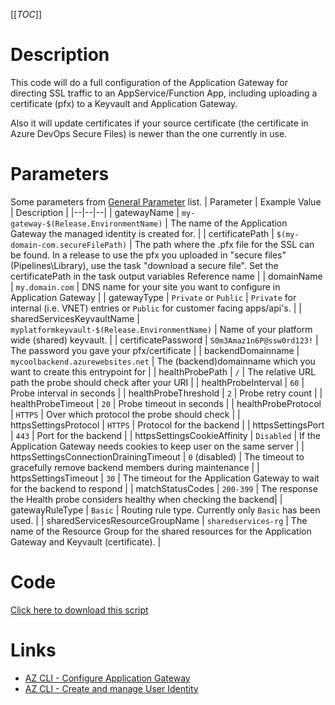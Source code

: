 [[_TOC_]]

# Description
This code will do a full configuration of the Application Gateway for directing SSL traffic to an AppService/Function App, including uploading a certificate (pfx) to a Keyvault and Application Gateway.

Also it will update certificates if your source certificate (the certificate in Azure DevOps Secure Files) is newer than the one currently in use.

# Parameters
Some parameters from [General Parameter](/Azure/Azure-CLI-Snippets) list.
| Parameter | Example Value | Description |
|--|--|--|
| gatewayName | `my-gateway-$(Release.EnvironmentName)` | The name of the Application Gateway the managed identity is created for. |
| certificatePath | `$(my-domain-com.secureFilePath)` | The path where the .pfx file for the SSL can be found. In a release to use the pfx you uploaded in "secure files" (Pipelines\Library), use the task "download a secure file". Set the certificatePath in the task output variables Reference name |
| domainName | `my.domain.com` | DNS name for your site you want to configure in Application Gateway |
| gatewayType | `Private` or `Public` | `Private` for internal (i.e. VNET) entries or `Public` for customer facing apps/api's. |
| sharedServicesKeyvaultName | `myplatformkeyvault-$(Release.EnvironmentName)` | Name of your platform wide (shared) keyvault. |
| certificatePassword | `S0m3Amaz1n6P@ssw0rd123!` | The password you gave your pfx/certificate |
| backendDomainname | `mycoolbackend.azurewebsites.net` | The (backend)domainname which you want to create this entrypoint for |
| healthProbePath | `/` | The relative URL path the probe should check after your URI |
| healthProbeInterval | `60` | Probe interval in seconds |
| healthProbeThreshold | `2` | Probe retry count |
| healthProbeTimeout | `20` | Probe timeout in seconds |
| healthProbeProtocol | `HTTPS` | Over which protocol the probe should check |
| httpsSettingsProtocol  | `HTTPS` | Protocol for the backend |
| httpsSettingsPort | `443` | Port for the backend |
| httpsSettingsCookieAffinity | `Disabled` | If the Application Gateway needs cookies to keep user on the same server |
| httpsSettingsConnectionDrainingTimeout | `0` (disabled) | The timeout to gracefully remove backend members during maintenance |
| httpsSettingsTimeout | `30` | The timeout for the Application Gateway to wait for the backend to respond |
| matchStatusCodes | `200-399` | The response the Health probe considers healthy when checking the backend|
| gatewayRuleType | `Basic` | Routing rule type. Currently only `Basic` has been used. |
| sharedServicesResourceGroupName | `sharedservices-rg` | The name of the Resource Group for the shared resources for the Application Gateway and Keyvault (certificate). |


# Code
[Click here to download this script](../../../../src/Application-Gateway/Create-Application-Gateway-Entrypoint-for-DomainName.ps1)

# Links

- [AZ CLI - Configure Application Gateway](https://docs.microsoft.com/en-us/cli/azure/network/application-gateway?view=azure-cli-latest)
- [AZ CLI - Create and manage User Identity](https://docs.microsoft.com/en-us/cli/azure/identity?view=azure-cli-latest)